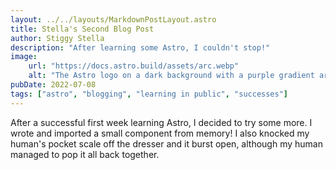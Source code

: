 ```yaml
---
layout: ../../layouts/MarkdownPostLayout.astro
title: Stella's Second Blog Post
author: Stiggy Stella
description: "After learning some Astro, I couldn't stop!"
image:
    url: "https://docs.astro.build/assets/arc.webp"
    alt: "The Astro logo on a dark background with a purple gradient arc."
pubDate: 2022-07-08
tags: ["astro", "blogging", "learning in public", "successes"]
---
```

After a successful first week learning Astro, I decided to try some more. I wrote and imported a small component from memory! I also knocked my human's pocket scale off the dresser and it burst open, although my human managed to pop it all back together.